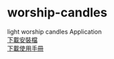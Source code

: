 # worship-candles
 light worship candles Application<br>
<a href="https://drive.google.com/file/d/0B0NYhi6qpTZMTUEwWHRCckZQTEE/view?usp=sharing">下載安裝檔</a><br>
<a href="https://drive.google.com/file/d/0B0NYhi6qpTZMRVBUWEhDSklNeFU/view?usp=sharing">下載使用手冊</a>
